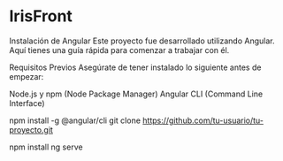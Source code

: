 # IrisFront
Instalación de Angular
Este proyecto fue desarrollado utilizando Angular. Aquí tienes una guía rápida para comenzar a trabajar con él.

Requisitos Previos
Asegúrate de tener instalado lo siguiente antes de empezar:

Node.js y npm (Node Package Manager)
Angular CLI (Command Line Interface)

npm install -g @angular/cli
git clone https://github.com/tu-usuario/tu-proyecto.git

npm install
ng serve


